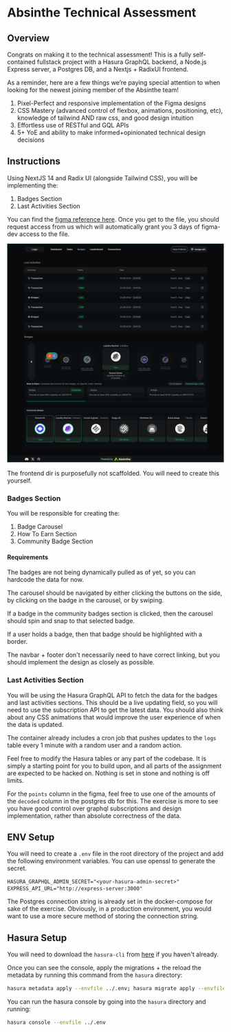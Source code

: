 # Absinthe Technical Assessment 

## Overview
Congrats on making it to the technical assessment!
This is a fully self-contained fullstack project with a Hasura GraphQL backend, a Node.js Express server, a Postgres DB, and a Nextjs + RadixUI frontend.

As a reminder, here are a few things we’re paying special attention to when looking for the newest joining member of the Absinthe team!
1. Pixel-Perfect and responsive implementation of the Figma designs
2. CSS Mastery (advanced control of flexbox, animations, positioning, etc), knowledge of tailwind AND raw css, and good design intuition
3. Effortless use of RESTful and GQL APIs
4. 5+ YoE and ability to make informed+opinionated technical design decisions

## Instructions
Using NextJS 14 and Radix UI (alongside Tailwind CSS), you will be implementing the:
1. Badges Section
2. Last Activities Section

You can find the [figma reference here](https://www.figma.com/design/8ZSGcdV5SUpgqY8EfeMasn/Test-Task---Absinthe?node-id=84-566&m=dev&t=SuZxx4NMKMTmrJhC-1).
Once you get to the file, you should request access from us which will automatically grant you 3 days of figma-dev access to the file.

![image](task.png)

The frontend dir is purposefully not scaffolded. You will need to create this yourself.

### Badges Section
You will be responsible for creating the:
1. Badge Carousel
2. How To Earn Section
3. Community Badge Section

#### Requirements
The badges are not being dynamically pulled as of yet, so you can hardcode the data for now.

The carousel should be navigated by either clicking the buttons on the side, by clicking on the badge in the carousel, or by swiping.

If a badge in the community badges section is clicked, then the carousel should spin and snap to that selected badge.  

If a user holds a badge, then that badge should be highlighted with a border.

The navbar + footer don't necessarily need to have correct linking, but you should implement the design as closely as possible.


### Last Activities Section
You will be using the Hasura GraphQL API to fetch the data for the badges and last activities sections.
This should be a live updating field, so you will need to use the subscription API to get the latest data.
You should also think about any CSS animations that would improve the user experience of when the data is updated.

The container already includes a cron job that pushes updates to the `logs` table every 1 minute with a random user and a random action.

Feel free to modify the Hasura tables or any part of the codebase. It is simply a starting point for you to build upon, and all parts of the assignment
are expected to be hacked on. Nothing is set in stone and nothing is off limits.

For the `points` column in the figma, feel free to use one of the amounts of the `decoded` column in the postgres db for this.
The exercise is more to see you have good control over graphql subscriptions and design implementation, rather than absolute correctness of the data.


## ENV Setup
You will need to create a `.env` file in the root directory of the project and add the following environment variables.
You can use openssl to generate the secret.
```env
HASURA_GRAPHQL_ADMIN_SECRET="<your-hasura-admin-secret>"
EXPRESS_API_URL="http://express-server:3000"
```
The Postgres connection string is already set in the docker-compose for sake of the exercise.
Obviously, in a production environment, you would want to use a more secure method of storing the connection string.

## Hasura Setup
You will need to download the `hasura-cli` from [here](https://hasura.io/docs/1.0/graphql/manual/hasura-cli/install-hasura-cli.html#install-hasura-cli) if you haven't already.

Once you can see the console, apply the migrations + the reload the metadata by running this command from the `hasura` directory:
```bash
hasura metadata apply --envfile ../.env; hasura migrate apply --envfile ../.env; hasura metadata reload --envfile ../.env
```

You can run the hasura console by going into the `hasura` directory and running:
```bash
hasura console --envfile ../.env
```

